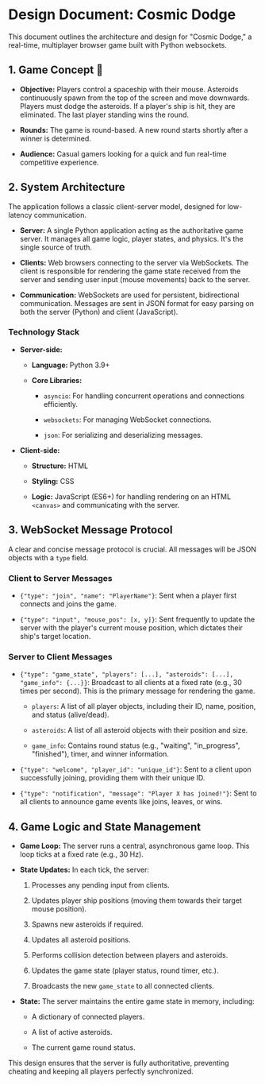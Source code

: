 
# Design Document: Cosmic Dodge

This document outlines the architecture and design for "Cosmic Dodge," a real-time, multiplayer browser game built with Python websockets.

## 1. Game Concept 🚀

-   **Objective:** Players control a spaceship with their mouse. Asteroids continuously spawn from the top of the screen and move downwards. Players must dodge the asteroids. If a player's ship is hit, they are eliminated. The last player standing wins the round.
    
-   **Rounds:** The game is round-based. A new round starts shortly after a winner is determined.
    
-   **Audience:** Casual gamers looking for a quick and fun real-time competitive experience.
    

## 2. System Architecture

The application follows a classic client-server model, designed for low-latency communication.

-   **Server:** A single Python application acting as the authoritative game server. It manages all game logic, player states, and physics. It's the single source of truth.
    
-   **Clients:** Web browsers connecting to the server via WebSockets. The client is responsible for rendering the game state received from the server and sending user input (mouse movements) back to the server.
    
-   **Communication:** WebSockets are used for persistent, bidirectional communication. Messages are sent in JSON format for easy parsing on both the server (Python) and client (JavaScript).
    

### Technology Stack

-   **Server-side:**
    
    -   **Language:** Python 3.9+
        
    -   **Core Libraries:**
        
        -   `asyncio`: For handling concurrent operations and connections efficiently.
            
        -   `websockets`: For managing WebSocket connections.
            
        -   `json`: For serializing and deserializing messages.
            
-   **Client-side:**
    
    -   **Structure:** HTML
        
    -   **Styling:** CSS
        
    -   **Logic:** JavaScript (ES6+) for handling rendering on an HTML `<canvas>` and communicating with the server.
        

## 3. WebSocket Message Protocol

A clear and concise message protocol is crucial. All messages will be JSON objects with a `type` field.

### Client to Server Messages

-   `{"type": "join", "name": "PlayerName"}`: Sent when a player first connects and joins the game.
    
-   `{"type": "input", "mouse_pos": [x, y]}`: Sent frequently to update the server with the player's current mouse position, which dictates their ship's target location.
    

### Server to Client Messages

-   `{"type": "game_state", "players": [...], "asteroids": [...], "game_info": {...}}`: Broadcast to all clients at a fixed rate (e.g., 30 times per second). This is the primary message for rendering the game.
    
    -   `players`: A list of all player objects, including their ID, name, position, and status (alive/dead).
        
    -   `asteroids`: A list of all asteroid objects with their position and size.
        
    -   `game_info`: Contains round status (e.g., "waiting", "in_progress", "finished"), timer, and winner information.
        
-   `{"type": "welcome", "player_id": "unique_id"}`: Sent to a client upon successfully joining, providing them with their unique ID.
    
-   `{"type": "notification", "message": "Player X has joined!"}`: Sent to all clients to announce game events like joins, leaves, or wins.
    

## 4. Game Logic and State Management

-   **Game Loop:** The server runs a central, asynchronous game loop. This loop ticks at a fixed rate (e.g., 30 Hz).
    
-   **State Updates:** In each tick, the server:
    
    1.  Processes any pending input from clients.
        
    2.  Updates player ship positions (moving them towards their target mouse position).
        
    3.  Spawns new asteroids if required.
        
    4.  Updates all asteroid positions.
        
    5.  Performs collision detection between players and asteroids.
        
    6.  Updates the game state (player status, round timer, etc.).
        
    7.  Broadcasts the new `game_state` to all connected clients.
        
-   **State:** The server maintains the entire game state in memory, including:
    
    -   A dictionary of connected players.
        
    -   A list of active asteroids.
        
    -   The current game round status.
        

This design ensures that the server is fully authoritative, preventing cheating and keeping all players perfectly synchronized.
